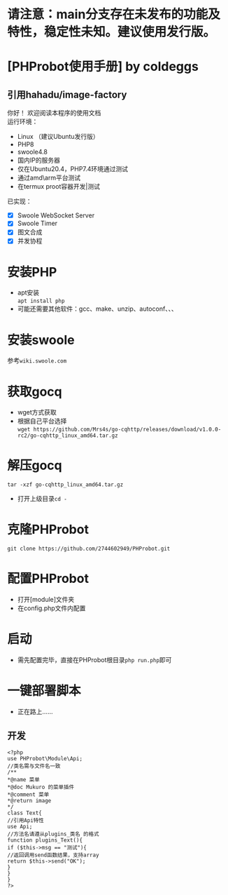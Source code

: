 # 请注意：main分支存在未发布的功能及特性，稳定性未知。建议使用发行版。  
# [PHProbot使用手册] by coldeggs  
## 引用hahadu/image-factory  
你好！  欢迎阅读本程序的使用文档  
运行环境：
- Linux （建议Ubuntu发行版）
- PHP8
- swoole4.8
- 国内IP的服务器
- 仅在Ubuntu20.4，PHP7.4环境通过测试  
- 通过amd\arm平台测试  
- 在termux proot容器开发|测试

已实现：
- [x] Swoole WebSocket Server  
- [x] Swoole Timer  
- [x] 图文合成  
- [x] 并发协程  

# 安装PHP  
- apt安装  
```apt install php```  
- 可能还需要其他软件：gcc、make、unzip、autoconf、、、  
# 安装swoole  
参考```wiki.swoole.com```  
# 获取gocq  
- wget方式获取  
- 根据自己平台选择  
```wget https://github.com/Mrs4s/go-cqhttp/releases/download/v1.0.0-rc2/go-cqhttp_linux_amd64.tar.gz```  
# 解压gocq  
```tar -xzf go-cqhttp_linux_amd64.tar.gz```  
- 打开上级目录```cd -```  
# 克隆PHProbot  
```git clone https://github.com/2744602949/PHProbot.git```  
# 配置PHProbot  
- 打开[module]文件夹  
- 在config.php文件内配置  
# 启动  
- 需先配置完毕，直接在PHProbot根目录```php run.php```即可  
# 一键部署脚本  
- 正在路上……
## 开发  
```
<?php
use PHProbot\Module\Api;
//类名需与文件名一致
/**
*@name 菜单
*@doc Mukuro 的菜单插件
*@comment 菜单
*@return image
*/
class Text{
//引用Api特性
use Api;
//方法名请遵从plugins_类名 的格式
function plugins_Text(){
if ($this->msg == "测试"){
//返回调用send函数结果，支持array
return $this->send("OK");
}
}
}
?>
```  

